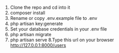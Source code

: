 
1. Clone the repo and cd into it
2. composer install
3. Rename or copy .env.example file to .env
4. php artisan key:generate
5. Set your database credentials in your .env file
6. php artisan migrate
7. php artisan serve
8.Type this url on your browser http://127.0.0.1:8000/users
